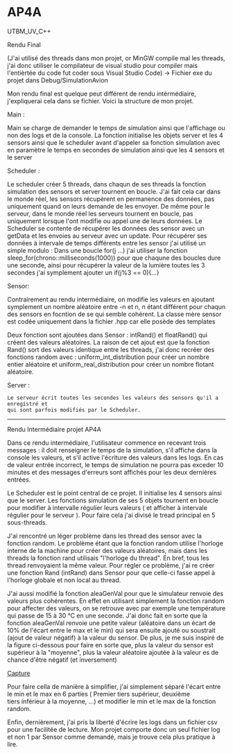 # AP4A
UTBM_UV_C++

Rendu Final

(J'ai utilisé des threads dans mon projet, or MinGW compile mal les threads, j'ai donc utiliser le compilateur de visual studio
pour compiler mais l'entièrtée du code fut coder sous Visual Studio Code) -> Fichier exe du projet dans Debug/SimulationAvion

Mon rendu final est quelque peut différent de rendu intèrmédiaire, j'expliquerai cela dans se fichier. Voici la
structure de mon projet.

Main :

  Main se charge de demander le temps de simulation ainsi que l'affichage ou non des logs et de la console. La fonction initialise les objets
  server et les 4 sensors ainsi que le scheduler avant d'appeler sa fonction simulation avec en paramètre le temps en secondes de simulation ainsi que
  les 4 sensors et le server

Scheduler :

  Le scheduler créer 5 threads, dans chaqun de ses threads la fonction simulation des sensors et server tournent en boucle. J'ai fait cela car dans le
  monde réel, les sensors récupèrent en permanence des données, pas uniquement quand on leurs demande de les envoyer. De même pour le serveur, dans le
  monde réel les serveurs tournent en boucle, pas uniquement lorsque l'ont modifie ou appel une de leurs données.
  Le Scheduler se contente de récupérer les données des sensor avec un getData et les envoies au serveur avec un update.
  Pour récupérer ses données à intervale de temps différents entre les sensor j'ai utilisé un simple modulo : Dans une boucle for(j ...)
  j'ai utiliser la fonction sleep_for(chrono::milliseconds(1000)) pour que chaqune des boucles dure une seconde, ainsi pour récupérer la valeur de la lumière toutes les 3 secondes j'ai symplement ajouter un if(j%3 == 0){...}

Sensor:

  Contrairement au rendu intermédiaire, on modifie les valeurs en ajoutant symplement un nombre aléatoire entre -n et n, n étant différent pour chaqun des sensors
  en focntion de se qui semble cohérent.
  La classe mère sensor est codée uniquement dans la fichier .hpp car elle posède des templates
  
  Deux fonction sont ajoutées dans Sensor : intRand() et floatRand() qui créent des valeurs aléatoires. La raison de cet ajout est que la fonction Rand() sort des valeurs identique entre les threads, j'ai donc recréer des fonctions random avec : uniform_int_distribution<int> pour créer un nombre entier aléatoire et uniform_real_distribution<float> pour créer un nombre flotant aléatoire.

Server :

    Le serveur écrit toutes les secondes les valeurs des sensors qu'il a enregistré et 
    qui sont parfois modifiés par le Scheduler.



--------------------------------------------------------------------------------------------------------------------------------
Rendu Intermédiaire projet AP4A

Dans ce rendu intermédiaire, l'utilisateur commence en recevant trois messages : il doit renseigner le temps de la simulation,
s'il affiche dans la console les valeurs, et s'il active l'écriture des valeurs dans les logs. En cas de valeur entrée incorrect,
le temps de simulation ne pourra pas exceder 10 minutes et des messages d'erreurs sont affichés pour les deux dernières entrées.

Le Scheduler est le point central de ce projet. Il initialise les 4 sensors ainsi que le server. Les fonctions simulation de ses 
5 objets tournent en boucle pour modifier à intervalle régulier leurs valeurs ( et afficher à intervale régulier pour le serveur ). 
Pour faire cela j'ai divisé le tread principal en 5 sous-threads.

J'ai rencontré un léger problème dans les thread des sensor avec la fonction random. Le problème étant que la fonction random utilise
l'horloge interne de la machine pour créer des valeurs aléatoires, mais dans les threads la fonction rand utilisais "l'horloge du thread".
En bref, tous les thread renvoyaient la même valeur. Pour régler ce problème, j'ai re créer une fonction Rand (intRand) dans Sensor pour que
celle-ci fasse appel à l'horloge globale et non local au thread.

J'ai aussi modifié la fonction aleaGenVal pour que le simulateur renvoie des valeurs plus cohérentes. En effet en utilisant simplement la
fonction random pour affecter des valeurs, on se retrouve avec par exemple une température qui passe de 15 à 30 °C en une seconde. J'ai donc
fait en sorte que la fonction aleaGenVal renvoie une petite valeur (aléatoire dans un écart de 10% de l'écart entre le max et le min) qui
sera ensuite ajouté ou soustrait (ajout de valeur négatif) à la valeur du sensor. De plus, je me suis inspiré de la figure ci-dessous pour
faire en sorte que, plus la valeur du sensor est supérieur à la "moyenne", plus la valeur aléatoire ajoutée à la valeur es de chance d'être négatif (et inversement)

[Capture](https://user-images.githubusercontent.com/113534586/194127988-ca5dc5df-073d-4656-813a-846f596969cd.PNG)

Pour faire cella de manière à simplifier, j'ai simplement séparé l'écart entre le min et le max en 6 parties ( Premier tiers supérieur, deuxième  
tiers inférieur à la moyenne, ...) et modifier le min et le max de la fonction random.

Enfin, dernièrement, j'ai pris la liberté d'écrire les logs dans un fichier csv pour une facilitée de lecture. Mon projet comporte donc un seul fichier log
et non 1 par Sensor comme demandé, mais je trouve cela plus pratique à lire.
